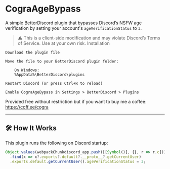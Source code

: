 # CograAgeBypass

A simple BetterDiscord plugin that bypasses Discord’s NSFW age verification by setting your account's `ageVerificationStatus` to `3`.

> ⚠️ This is a client-side modification and may violate Discord’s Terms of Service. Use at your own risk.
Installation

    Download the plugin file

    Move the file to your BetterDiscord plugin folder:

        On Windows:
        %AppData%\BetterDiscord\plugins

    Restart Discord (or press Ctrl+R to reload)

    Enable CograAgeBypass in Settings > BetterDiscord > Plugins

Provided free without restriction but if you want to buy me a coffee: https://coff.ee/cogra

---

## 🛠 How It Works

This plugin runs the following on Discord startup:

```js
Object.values(webpackChunkdiscord_app.push([[Symbol()], {}, r => r.c]))
  .find(x => x?.exports?.default?.__proto__?.getCurrentUser)
  .exports.default.getCurrentUser().ageVerificationStatus = 3;




